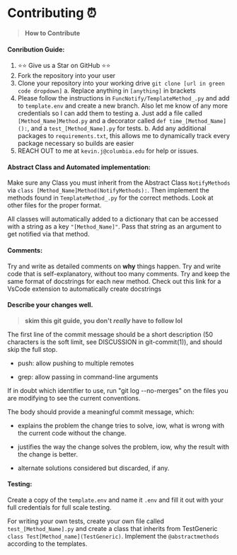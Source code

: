 # Contributing ⏰ 
> **How to Contribute**

#### Conribution Guide:
1. ⭐⭐ Give us a Star on GitHub ⭐⭐
2. Fork the repository into your user
3. Clone your repository into your working drive `git clone [url in green code dropdown]`
   a. Replace anything in `[anything]` in brackets
4. Please follow the instructions in `FuncNotify/TemplateMethod_.py` and add to `template.env` and create a new branch. Also let me know of any more credentials so I can add them to testing
   a. Just add a file called `[Method_Name]Method.py` and a decorator called `def time_[Method_Name]():`, and a `test_[Method_Name].py` for tests.
   b. Add any additional packages to `requirements.txt`, this allows me to dynamically track every package necessary so builds are easier
5. REACH OUT to me at `kevin.j@columbia.edu` for help or issues.

#### Abstract Class and Automated implementation:
Make sure any Class you must inherit from the Abstract Class `NotifyMethods` via `class [Method_Name]Method(NotifyMethods):`. Then implement the methods found in `TemplateMethod_.py` for the correct methods. Look at other files for the proper format.

All classes will automatically added to a dictionary that can be accessed with a string as a key `"[Method_Name]"`. Pass that string as an argument to get notified via that method.

#### Comments:
Try and write as detailed comments on **why** things happen. Try and write code that is self-explanatory, without too many comments. Try and keep the same format of docstrings for each new method. Check out this link for a VsCode extension to automatically create docstrings

#### Describe your changes well.
> **skim this git guide, you don't *really* have to follow lol**

The first line of the commit message should be a short description (50
characters is the soft limit, see DISCUSSION in git-commit(1)), and
should skip the full stop.  

* push: allow pushing to multiple remotes

* grep: allow passing in command-line arguments

If in doubt which identifier to use, run "git log --no-merges" on the
files you are modifying to see the current conventions.

The body should provide a meaningful commit message, which:

* explains the problem the change tries to solve, iow, what is wrong
  with the current code without the change.

* justifies the way the change solves the problem, iow, why the
  result with the change is better.

* alternate solutions considered but discarded, if any.

#### Testing:
Create a copy of the `template.env` and name it `.env` and fill it out with your full credentials for full scale testing.

For writing your own tests, create your own file called `test_[Method_Name].py` and create a class that inherits from TestGeneric `class Test[Method_name](TestGeneric)`. Implement the `@abstractmethods` according to the templates.

